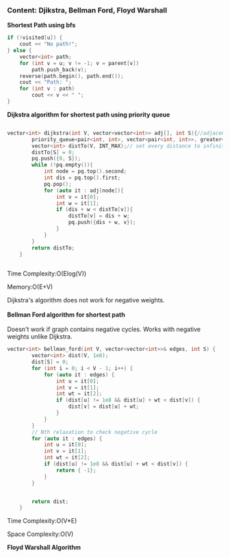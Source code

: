 ### Content: Djikstra, Bellman Ford, Floyd Warshall
**Shortest Path using bfs**
```cpp
if (!visited[u]) {
    cout << "No path!";
} else {
    vector<int> path;
    for (int v = u; v != -1; v = parent[v])
        path.push_back(v);
    reverse(path.begin(), path.end());
    cout << "Path: ";
    for (int v : path)
        cout << v << " ";
}

```

**Dijkstra algorithm for shortest path using priority queue**
```cpp

vector<int> dijkstra(int V, vector<vector<int>> adj[], int S){//adjacency list contains the vertices that are connected along with the weight
        priority_queue<pair<int, int>, vector<pair<int, int>>, greater<pair<int, int>>> pq;
        vector<int> distTo(V, INT_MAX);// set every distance to infinity
        distTo[S] = 0;
        pq.push({0, S});
        while (!pq.empty()){
            int node = pq.top().second;
            int dis = pq.top().first;
            pq.pop();
            for (auto it : adj[node]){
                int v = it[0];
                int w = it[1];
                if (dis + w < distTo[v]){
                    distTo[v] = dis + w;
                    pq.push({dis + w, v});
                }
            }
        }
        return distTo;
    }
    
```
Time Complexity:O(Elog(V))

Memory:O(E+V)

Dijkstra's algorithm does not work for negative weights. 
<br><br>
**Bellman Ford algorithm for shortest path**
<br><br>
Doesn't work if graph contains negative cycles.
Works with negative weights unlike Dijkstra.
```cpp
vector<int> bellman_ford(int V, vector<vector<int>>& edges, int S) {
		vector<int> dist(V, 1e8);
		dist[S] = 0;
		for (int i = 0; i < V - 1; i++) {
			for (auto it : edges) {
				int u = it[0];
				int v = it[1];
				int wt = it[2];
				if (dist[u] != 1e8 && dist[u] + wt < dist[v]) {
					dist[v] = dist[u] + wt;
				}
			}
		}
		// Nth relaxation to check negative cycle
		for (auto it : edges) {
			int u = it[0];
			int v = it[1];
			int wt = it[2];
			if (dist[u] != 1e8 && dist[u] + wt < dist[v]) {
				return { -1};
			}
		}


		return dist;
	}
```
Time Complexity:O(V*E)

Space Complexity:O(V)<br>

**Floyd Warshall Algorithm**
